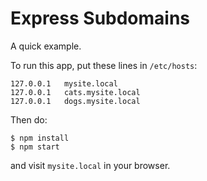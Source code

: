 # Express Subdomains

A quick example.

To run this app, put these lines in `/etc/hosts`:

```text
127.0.0.1	mysite.local
127.0.0.1	cats.mysite.local
127.0.0.1	dogs.mysite.local
```

Then do:

```text
$ npm install
$ npm start
```

and visit `mysite.local` in your browser.
